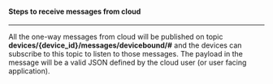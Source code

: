 #### Steps to receive messages from cloud
---

All the one-way messages from cloud will be published on topic
**devices/{device_id}/messages/devicebound/#** and the devices can subscribe to this topic to
listen to those messages. The payload in the message will be a valid JSON defined by the cloud
user (or user facing application).
